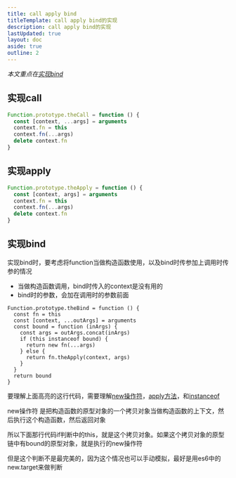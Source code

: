 ```yaml
---
title: call apply bind
titleTemplate: call apply bind的实现
description: call apply bind的实现
lastUpdated: true
layout: doc
aside: true
outline: 2
---
```


_本文重点在[实现bind](/JavaScript/call-apply-bind#实现bind)_

## 实现call

```js
Function.prototype.theCall = function () {
  const [context, ...args] = arguments
  context.fn = this
  context.fn(...args)
  delete context.fn
}
```

## 实现apply

```js
Function.prototype.theApply = function () {
  const [context, args] = arguments
  context.fn = this
  context.fn(...args)
  delete context.fn
}
```

## 实现bind

实现bind时，要考虑将function当做构造函数使用，以及bind时传参加上调用时传参的情况

- 当做构造函数调用，bind时传入的context是没有用的
- bind时的参数，会加在调用时的参数前面

```js{6}
Function.prototype.theBind = function () {
  const fn = this
  const [context, ...outArgs] = arguments
  const bound = function (inArgs) {
    const args = outArgs.concat(inArgs)
    if (this instanceof bound) {
      return new fn(...args)
    } else {
      return fn.theApply(context, args)
    }
  }
  return bound
}
```

要理解上面高亮的这行代码，需要理解[new操作符](/JavaScript/new)，[apply方法](/JavaScript/call-apply-bind#实现apply)，和[instanceof](/JavaScript/instanceof)

new操作符 是把构造函数的原型对象的一个拷贝对象当做构造函数的上下文，然后执行这个构造函数，然后返回对象

所以下面那行代码if判断中的this，就是这个拷贝对象。如果这个拷贝对象的原型链中有bound的原型对象，就是执行的new操作符

但是这个判断不是最完美的，因为这个情况也可以手动模拟，最好是用es6中的new.target来做判断
